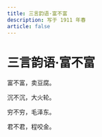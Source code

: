 ```yaml
---
title: 三言韵语·富不富
description: 写于 1911 年春
article: false
---
```


# 三言韵语·富不富

富不富，卖豆腐。

沉不沉，大火轮。

穷不穷，毛泽东。

君不君，程咬金。
